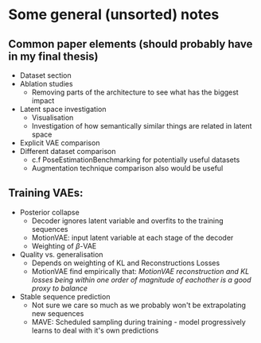 # Some general (unsorted) notes

## Common paper elements (should probably have in my final thesis)
- Dataset section
- Ablation studies
    - Removing parts of the architecture to see what has the biggest impact
- Latent space investigation
    - Visualisation
    - Investigation of how semantically similar things are related in latent space
- Explicit VAE comparison
- Different dataset comparison
    - c.f PoseEstimationBenchmarking for potentially useful datasets
    - Augmentation technique comparison also would be useful


## Training VAEs:
- Posterior collapse
    - Decoder ignores latent variable and overfits to the training sequences
    - MotionVAE: input latent variable at each stage of the decoder
    - Weighting of $\beta$-VAE
- Quality vs. generalisation
    - Depends on weighting of KL and Reconstructions Losses
    - MotionVAE find empirically that: $\textit{MotionVAE reconstruction and KL losses being within one order of magnitude of eachother is a good proxy to balance}$
- Stable sequence prediction
    - Not sure we care so much as we probably won't be extrapolating new sequences
    - MAVE: Scheduled sampling during training - model progressively learns to deal with it's own predictions